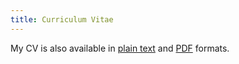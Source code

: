 ```yaml
---
title: Curriculum Vitae
---
```


My CV is also available in [plain text](/cv.txt) and [PDF](/cv.pdf) formats.
